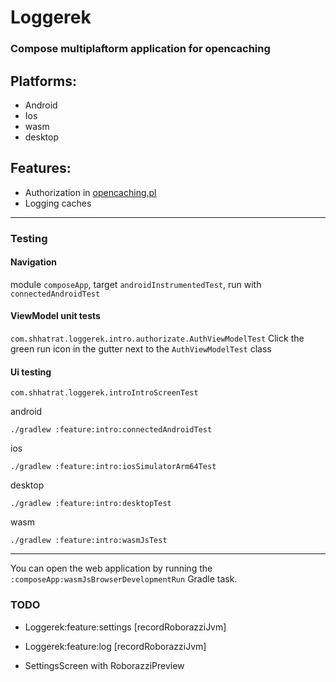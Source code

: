 # Loggerek

### Compose multiplaftorm application for opencaching

## Platforms:

- Android
- Ios
- wasm
- desktop

## Features:

- Authorization in [opencaching.pl](www.opencaching.pl)
- Logging caches

--- 

### Testing

#### Navigation

module `composeApp`, target `androidInstrumentedTest`, run with `connectedAndroidTest`

#### ViewModel unit tests

`com.shhatrat.loggerek.intro.authorizate.AuthViewModelTest`
Click the green run icon in the gutter next to the `AuthViewModelTest` class

#### Ui testing

`com.shhatrat.loggerek.introIntroScreenTest`

android

```
./gradlew :feature:intro:connectedAndroidTest
```

ios

```
./gradlew :feature:intro:iosSimulatorArm64Test
```

desktop

```
./gradlew :feature:intro:desktopTest
```

wasm

```
./gradlew :feature:intro:wasmJsTest
```

--- 

You can open the web application by running the `:composeApp:wasmJsBrowserDevelopmentRun` Gradle
task.


### TODO

- Loggerek:feature:settings [recordRoborazziJvm]
- Loggerek:feature:log [recordRoborazziJvm]

- SettingsScreen with RoborazziPreview